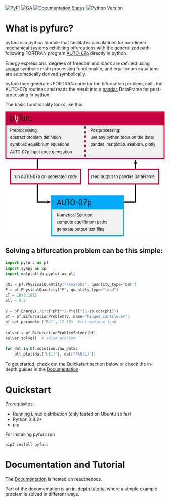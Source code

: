 [![PyPI](https://img.shields.io/pypi/v/pyfurc?style=flat-square)][pypi-url]
[![GA](https://img.shields.io/github/workflow/status/klunkean/pyfurc/tests?style=flat-square)][ga-url]
[![Documentation Status](https://readthedocs.org/projects/pyfurc/badge/?version=latest&style=flat-square)][rtd-url]
![Python Version](https://img.shields.io/badge/python-3.8-blue?style=flat-square)


[pypi-url]: https://pypi.org/project/pyfurc/
[rtd-url]: https://pyfurc.readthedocs.io/en/latest/
[ga-url]: https://github.com/klunkean/pyfurc/actions/workflows/tests.yml
# What is pyfurc?

pyfurc is a python module that facilitates calculations for non-linear
mechanical systems exhibiting bifurcations with the generalized
path-following FORTRAN program [AUTO-07p](http://indy.cs.concordia.ca/auto/)
directly in python.

Energy expressions, degrees of freedom and loads are defined
using  [sympy](https://docs.sympy.org/latest/index.html)
symbolic math processing functionality, and equilibrium equations
are automatically derived symbolically.

pyfurc then generates FORTRAN code for the bifurcation problem,
calls the AUTO-07p routines and reads the result into a
[pandas](https://pandas.pydata.org/docs/user_guide/index.html) DataFrame
for post-processing in python.

The basic functionality looks like this:

<img src="doc/source/_static/img/pyfurc_diagram.png" alt="drawing" width="550"/>

## Solving a bifurcation problem can be this simple:

```python
import pyfurc as pf
import sympy as sp
import matplotlib.pyplot as plt

phi = pf.PhysicalQuantity("\\varphi", quantity_type="DOF")
P = pf.PhysicalQuantity("P", quantity_type="load")
cT = 10/3.1415
ell = 0.5

V = pf.Energy(1/2*cT*phi**2-P*ell*(1-sp.cos(phi)))
bf = pf.BifurcationProblem(V, name="hinged_cantilever")
bf.set_parameter("RL1", 12.73)  #set maximum load

solver = pf.BifurcationProblemSolver(bf)
solver.solve()  # solve problem

for dat in bf.solution.raw_data:
    plt.plot(dat["U(1)"], dat["PAR(1)"])
```

To get started, check out the Quickstart section below or check the
in-depth guides in the [Documentation](https://pyfurc.readthedocs.io/en/latest/).

# Quickstart

Prerequisites:

* Running Linux distribution (only tested on Ubuntu so far)
* Python 3.8.2+
* pip

For installing pyfurc run

```bash
pip3 install pyfurc
```

# Documentation and Tutorial

The [Documentation](https://pyfurc.readthedocs.io/en/latest/) is hosted on readthedocs.

Part of the documentation is an [in-depth tutorial](https://pyfurc.readthedocs.io/en/latest/usage/tutorial.html) where a simple example problem is solved in different ways.



<!-- ## 2.2 Testing
Open up a python 3 console and type `import pyfurc` if there is no error message the installation should have been successful.

# 3 Installing and using Jupyter-Notebook on WSL
This is optional but I really like jupyter-notebooks maybe you do too.

## 3.1 Installation
Open up a Ubuntu Terminal and run
```shell
pip3 install notebook
```
All done!

In the Ubuntu Terminal now run
```shell
jupyter notebook
```

The output should contain
```
http://localhost:8888/?token=xxxxxxxxxxxxxxxxxxxxxxxxxxxxxxxxxxxxxxxx
```
somewhere. Copy the part after `token=`, i.e. the `xxxxxx...` from above.

Now open your favorite browser in Windows and navigate to
```
127.0.0.1:8888
```
For future convenience set a password at the bottom of the page! Here you must supply the token we just copied.

Once you have set the password you're redirected to jupyter's landing page showing you the home directory of your Ubuntu file system (should be empty).

On the top right, click "new" -> "python3".

Now you have a jupyter notebook to play with. Type
```python
print("Hello World!")
```
in the first cell and hit Ctrl+Enter.

# 4 A first Example: Hinged cantilever

Consider the following system:

![hinged_cant.png](doc/img/hinged_cant.png)

The total energy in the system is given by
```math
\begin{aligned}
V(\varphi) &= U(\varphi)-P\mathcal E(\varphi)\\&=\frac12 c_\mathrm{T}\varphi^2-F\ell\left(1-\cos\varphi\right)
\end{aligned}
```
## 4.1 Implementing this problem using pyfurc

First we import needed modules

```python
import pyfurc as pf
import sympy as sp
from math import pi
```
### 4.1.1 Defining physical quantities

Let us first define all contained variables as `pyfurc.PhysicalQuantity`.

It is important to set the `quantity_type` kwarg which may be one of `DOF`, `load` or `parameter`.

The `value` kwarg is optional (default=0.0) and will set the initial values if `quantity_type` is `DOF` or `load`, or the fixed constant value if `quantity_type` is `parameter`. The values can be changed later.


```python
phi = pf.PhysicalQuantity("\\varphi", quantity_type="DOF", value=0.0)
P = pf.PhysicalQuantity("P", quantity_type="load", value=0.0)
cT = pf.PhysicalQuantity("c_T", quantity_type="parameter", value=10/pi)
ell = pf.PhysicalQuantity("ell", quantity_type="parameter", value=0.5)
```

Next we define the energy expression using these quantites as a sympy expression. This is possible since `PhysicalQuantity` is a subclass of `sympy.Symbol`.

### 4.1.2 Defining the energy
First we define the energy as a symbolic expression `V_expr`
```python
V_expr = 1/2*cT*phi**2-P*ell*(1-sp.cos(phi))
```

To use this energy expression for the bifurcation analysis we create a `pyfurc.Energy` object from this expression:


```python
V = pf.Energy(V_expr)
```

We can print information about the energy:


```python
V.info()
```
Output:

    Potential energy with 1 DOF(s):
    -P*ell*(-cos(\varphi) + 1) + 0.5*\varphi**2*c_T

    The DOFs are:
    	\varphi - Fortran Name: U(1) - Init. Value: 0.000000
    The parameters are:
    	c_T - Fortran Name: PAR(2) - Value: 3.183099
    	ell - Fortran Name: PAR(3) - Value: 0.500000
    The load is:
    	P - Fortran Name: PAR(1) - Init. Value: 0.000000



Or directly access the information dicts `params`, `dofs` or `load`, e.g.:


```python
print(V.params)
```
Output:

    {c_T: {'name': 'PAR(2)', 'value': 3.183098861837907}, ell: {'name': 'PAR(3)', 'value': 0.5}}



The `pyfurc.Energy` class can also determine and output the equilibrium equations as symbolic objects:


```python
V.equilibrium()
```
Output:

```math
[ - P \ell \sin{\left (\varphi \right )} + 1.0 \varphi c_{T}]
```

The derivatives are calculated symbolically using sympy.

### 4.1.3 Defining the Bifurcation Problem

Now having defined a `pyfurc.Energy`, we use this energy to setup our bifurcation problem to be solved. Let us initialize a `pyfurc.BifurcationProblem` with the name `hinged`. The name will be used for the AUTO files.


```python
bf = pf.BifurcationProblem(V, name="hinged")
```

The problem class contains all calculation parameters which can be printed as follows:


```python
bf.print_parameters()
```
Output:

    NTST	: 50
    IAD	: 3
    EPSL	: 1e-07
    EPSU	: 1e-07
    EPSS	: 1e-05
    ITMX	: 8
    ITNW	: 5
    DS	: 0.1
    DSMIN	: 0.001
    DSMAX	: 0.2
    IADS	: 1
    STOP	: []
    NMX	: 200
    RL0	: 0.0
    RL1	: 0.0
    MXBF	: 10
    NPR	: 200
    IID	: 2
    IPLT	: 0
    UZR	: {}
    UZSTOP	: {}



Refer to the AUTO documentation for detailed descriptions of the parameters. The names are identical with the names used in the AUTO `c.xxx` file

To change a parameter we use the `set_parameter(name, value)` method. For example we set the maximum load `RL1`, as above, to a value of `12.73`:


```python
bf.set_parameter("RL1", 12.73)
```
### 4.1.4 Defining the solver

Having defined the problem we can instantiate a `BifurcationProblemSolver` object which handles the AUTO code generation and execution.


```python
solver = pf.BifurcationProblemSolver(bf)
```

To solve the problem we call the `solve()` method:


```python
solver.solve()
```

Output:

    Running AUTO on problem hinged
    ------------------------------------------------------------------------
    gfortran -fopenmp -O -c hinged.f90 -o hinged.o
    gfortran -fopenmp -O hinged.o -o hinged.exe /home/andre/localtu/prog/auto/07p/lib/*.o
    Starting hinged ...

      BR    PT  TY  LAB    PAR(1)        L2-NORM         U(1)
       1     1  EP    1   0.00000E+00   0.00000E+00   0.00000E+00
       1    33  BP    2   6.36620E+00   0.00000E+00   0.00000E+00
       1    65  EP    3   1.27662E+01   0.00000E+00   0.00000E+00

      BR    PT  TY  LAB    PAR(1)        L2-NORM         U(1)
       2    59  EP    4   1.28314E+01   1.90442E+00   1.90442E+00

      BR    PT  TY  LAB    PAR(1)        L2-NORM         U(1)
       2    59  EP    5   1.28314E+01   1.90442E+00  -1.90442E+00

     Total Time    0.628E-02
    hinged ... done

    ------------------------------------------------------------------------


The `BifurcationProblem` we just solved now has an attribute `solution` which (for now) only contains raw data we can plot manually (you need to install `matplotlib` for this: `pip3 install matplotlib`)


```python
import matplotlib.pyplot as plt
for dat in bf.solution.raw_data:
    plt.plot(dat["U(1)"], dat["PAR(1)"])
```

Output:

![png](doc/img/hinged_bifurcation_plot.png)


The post-processing capabilities are to be extended soon.

## 4.2 Summary and whole code

This is what we have done:

* Define `PhysicalQuantity` objects and set values
* Define `Energy` Object
* Define `BifurcationProblem` object and set parameters
* Define `BifurcationProblemSolver` object and call `solve` method
* Plot results from `BifurcationProblem.solution`

## 4.3 Runnable Code:
```python
import pyfurc as pf
import sympy as sp
from math import pi
import matplotlib.pyplot as plt

# Physical quantities
phi = pf.PhysicalQuantity("\\varphi", quantity_type="DOF", value=0.0)
P = pf.PhysicalQuantity("P", quantity_type="load", value=0.0)
cT = pf.PhysicalQuantity("c_T", quantity_type="parameter", value=10/pi)
ell = pf.PhysicalQuantity("ell", quantity_type="parameter", value=0.5)

# Energy
V_expr = 1/2*cT*phi**2-P*ell*(1-sp.cos(phi))
V = pf.Energy(V_expr)

# BifurcationProblem
bf = pf.BifurcationProblem(V, name="hinged")
bf.set_parameter("RL1", 12.73)  #set maximum load

# BifurcationProblemSolver
solver = pf.BifurcationProblemSolver(bf)
solver.solve()  # solve problem

# Plot solution (manually)
for dat in bf.solution.raw_data:
    plt.plot(dat["U(1)"], dat["PAR(1)"])
```

Output

    Running AUTO on problem hinged
    ------------------------------------------------------------------------
    gfortran -fopenmp -O -c hinged.f90 -o hinged.o
    gfortran -fopenmp -O hinged.o -o hinged.exe /home/andre/localtu/prog/auto/07p/lib/*.o
    Starting hinged ...

      BR    PT  TY  LAB    PAR(1)        L2-NORM         U(1)
       1     1  EP    1   0.00000E+00   0.00000E+00   0.00000E+00
       1    33  BP    2   6.36620E+00   0.00000E+00   0.00000E+00
       1    65  EP    3   1.27662E+01   0.00000E+00   0.00000E+00

      BR    PT  TY  LAB    PAR(1)        L2-NORM         U(1)
       2    59  EP    4   1.28314E+01   1.90442E+00   1.90442E+00

      BR    PT  TY  LAB    PAR(1)        L2-NORM         U(1)
       2    59  EP    5   1.28314E+01   1.90442E+00  -1.90442E+00

     Total Time    0.530E-02
    hinged ... done

    ------------------------------------------------------------------------

# pyfurc roadmap:

* Add support for continuous systems (Ritz)
* Automatic assembly of the Hessian, symbolic determination of critical points
* Automatic evaluation of the stability of equilibrium paths
* Expand postprocessing capabilities -->

